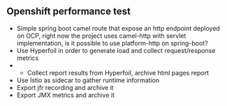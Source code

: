 ## Openshift performance test

* Simple spring boot camel route that expose an http endpoint deployed on OCP, right now the project uses camel-http with servlet implementation, is it possible to use platform-http on spring-boot?
* Use Hyperfoil in order to generate load and collect request/response metrics
* * Collect report results from Hyperfoil, archive html pages report
* Use Istio as sidecar to gather runtime information
* Export jfr recording and archive it
* Export JMX metrics and archive it